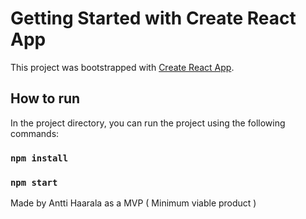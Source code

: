 # Getting Started with Create React App

This project was bootstrapped with [Create React App](https://github.com/facebook/create-react-app).

## How to run

In the project directory, you can run the project using the following commands:

### `npm install`
### `npm start`

Made by Antti Haarala as a MVP ( Minimum viable product )
